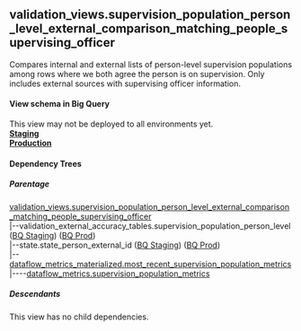 ## validation_views.supervision_population_person_level_external_comparison_matching_people_supervising_officer

Compares internal and external lists of person-level supervision populations among rows where we both agree the person is on supervision.
 Only includes external sources with supervising officer information.

#### View schema in Big Query
This view may not be deployed to all environments yet.<br/>
[**Staging**](https://console.cloud.google.com/bigquery?pli=1&p=recidiviz-staging&page=table&project=recidiviz-staging&d=validation_views&t=supervision_population_person_level_external_comparison_matching_people_supervising_officer)
<br/>
[**Production**](https://console.cloud.google.com/bigquery?pli=1&p=recidiviz-123&page=table&project=recidiviz-123&d=validation_views&t=supervision_population_person_level_external_comparison_matching_people_supervising_officer)
<br/>

#### Dependency Trees

##### Parentage
[validation_views.supervision_population_person_level_external_comparison_matching_people_supervising_officer](../validation_views/supervision_population_person_level_external_comparison_matching_people_supervising_officer.md) <br/>
|--validation_external_accuracy_tables.supervision_population_person_level ([BQ Staging](https://console.cloud.google.com/bigquery?pli=1&p=recidiviz-staging&page=table&project=recidiviz-staging&d=validation_external_accuracy_tables&t=supervision_population_person_level)) ([BQ Prod](https://console.cloud.google.com/bigquery?pli=1&p=recidiviz-123&page=table&project=recidiviz-123&d=validation_external_accuracy_tables&t=supervision_population_person_level)) <br/>
|--state.state_person_external_id ([BQ Staging](https://console.cloud.google.com/bigquery?pli=1&p=recidiviz-staging&page=table&project=recidiviz-staging&d=state&t=state_person_external_id)) ([BQ Prod](https://console.cloud.google.com/bigquery?pli=1&p=recidiviz-123&page=table&project=recidiviz-123&d=state&t=state_person_external_id)) <br/>
|--[dataflow_metrics_materialized.most_recent_supervision_population_metrics](../dataflow_metrics_materialized/most_recent_supervision_population_metrics.md) <br/>
|----[dataflow_metrics.supervision_population_metrics](../../metrics/supervision/supervision_population_metrics.md) <br/>


##### Descendants
This view has no child dependencies.
